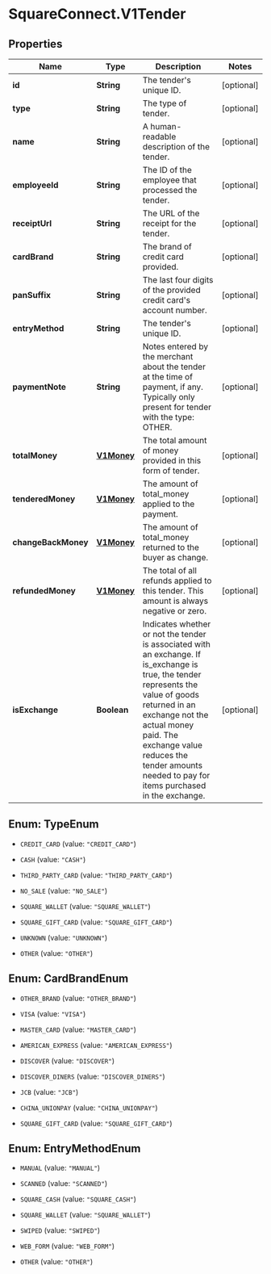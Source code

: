 # SquareConnect.V1Tender

## Properties
Name | Type | Description | Notes
------------ | ------------- | ------------- | -------------
**id** | **String** | The tender&#39;s unique ID. | [optional] 
**type** | **String** | The type of tender. | [optional] 
**name** | **String** | A human-readable description of the tender. | [optional] 
**employeeId** | **String** | The ID of the employee that processed the tender. | [optional] 
**receiptUrl** | **String** | The URL of the receipt for the tender. | [optional] 
**cardBrand** | **String** | The brand of credit card provided. | [optional] 
**panSuffix** | **String** | The last four digits of the provided credit card&#39;s account number. | [optional] 
**entryMethod** | **String** | The tender&#39;s unique ID. | [optional] 
**paymentNote** | **String** | Notes entered by the merchant about the tender at the time of payment, if any. Typically only present for tender with the type: OTHER. | [optional] 
**totalMoney** | [**V1Money**](V1Money.md) | The total amount of money provided in this form of tender. | [optional] 
**tenderedMoney** | [**V1Money**](V1Money.md) | The amount of total_money applied to the payment. | [optional] 
**changeBackMoney** | [**V1Money**](V1Money.md) | The amount of total_money returned to the buyer as change. | [optional] 
**refundedMoney** | [**V1Money**](V1Money.md) | The total of all refunds applied to this tender. This amount is always negative or zero. | [optional] 
**isExchange** | **Boolean** | Indicates whether or not the tender is associated with an exchange. If is_exchange is true, the tender represents the value of goods returned in an exchange not the actual money paid. The exchange value reduces the tender amounts needed to pay for items purchased in the exchange. | [optional] 


<a name="TypeEnum"></a>
## Enum: TypeEnum


* `CREDIT_CARD` (value: `"CREDIT_CARD"`)

* `CASH` (value: `"CASH"`)

* `THIRD_PARTY_CARD` (value: `"THIRD_PARTY_CARD"`)

* `NO_SALE` (value: `"NO_SALE"`)

* `SQUARE_WALLET` (value: `"SQUARE_WALLET"`)

* `SQUARE_GIFT_CARD` (value: `"SQUARE_GIFT_CARD"`)

* `UNKNOWN` (value: `"UNKNOWN"`)

* `OTHER` (value: `"OTHER"`)




<a name="CardBrandEnum"></a>
## Enum: CardBrandEnum


* `OTHER_BRAND` (value: `"OTHER_BRAND"`)

* `VISA` (value: `"VISA"`)

* `MASTER_CARD` (value: `"MASTER_CARD"`)

* `AMERICAN_EXPRESS` (value: `"AMERICAN_EXPRESS"`)

* `DISCOVER` (value: `"DISCOVER"`)

* `DISCOVER_DINERS` (value: `"DISCOVER_DINERS"`)

* `JCB` (value: `"JCB"`)

* `CHINA_UNIONPAY` (value: `"CHINA_UNIONPAY"`)

* `SQUARE_GIFT_CARD` (value: `"SQUARE_GIFT_CARD"`)




<a name="EntryMethodEnum"></a>
## Enum: EntryMethodEnum


* `MANUAL` (value: `"MANUAL"`)

* `SCANNED` (value: `"SCANNED"`)

* `SQUARE_CASH` (value: `"SQUARE_CASH"`)

* `SQUARE_WALLET` (value: `"SQUARE_WALLET"`)

* `SWIPED` (value: `"SWIPED"`)

* `WEB_FORM` (value: `"WEB_FORM"`)

* `OTHER` (value: `"OTHER"`)





